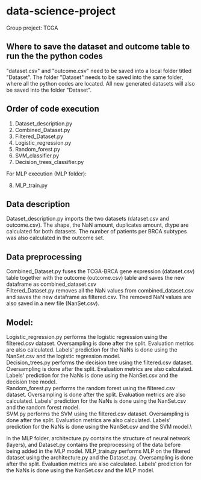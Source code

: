 # data-science-project
Group project: TCGA

## Where to save the dataset and outcome table to run the the python codes
"dataset.csv" and "outcome.csv" need to be saved into a local folder titled "Dataset". The folder "Dataset" needs to be saved into the same folder, where all the python codes are located. All new generated datasets will also be saved into the folder "Dataset".

## Order of code execution 
1. Dataset_description.py
2. Combined_Dataset.py
3. Filtered_Dataset.py
4. Logistic_regression.py
5. Random_forest.py
6. SVM_classifier.py
7. Decision_trees_classifier.py

For MLP execution (MLP folder):

8. MLP_train.py


## Data description
Dataset_description.py imports the two datasets (dataset.csv and outcome.csv). The shape, the NaN amount, duplicates amount, dtype are calculated for both datasets. The number of patients per BRCA subtypes was also calculated in the outcome set.

## Data preprocessing
Combined_Dataset.py fuses the TCGA-BRCA gene expression (dataset.csv) table together with the outcome (outcome.csv) table and saves the new dataframe as combined_dataset.csv\
Filtered_Dataset.py removes all the NaN values from combined_dataset.csv and saves the new dataframe as filtered.csv. The removed NaN values are also saved in a new file (NanSet.csv).

## Model:
Logistic_regression.py performs the logistic regression using the filtered.csv dataset. Oversampling is done after the split. Evaluation metrics are also calculated. Labels' prediction for the NaNs is done using the NanSet.csv and the logistic regression model.\
Decision_trees.py performs the decision tree using the filtered.csv dataset. Oversampling is done after the split. Evaluation metrics are also calculated. Labels' prediction for the NaNs is done using the NanSet.csv and the decision tree model.\
Random_forest.py performs the random forest using the filtered.csv dataset. Oversampling is done after the split. Evaluation metrics are also calculated. Labels' prediction for the NaNs is done using the NanSet.csv and the random forest model.\
SVM.py performs the SVM using the filtered.csv dataset. Oversampling is done after the split. Evaluation metrics are also calculated. Labels' prediction for the NaNs is done using the NanSet.csv and the SVM model.\

In the MLP folder, architecture.py contains the structure of neural network (layers), and Dataset.py contains the preprocessing of the data before being added in the MLP model. 
MLP_train.py performs MLP on the filtered dataset using the architecture.py and the Dataset.py. Oversampling is done after the split. Evaluation metrics are  also calculated. Labels' prediction for the NaNs is done using the NanSet.csv and the MLP model. 

